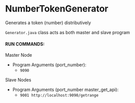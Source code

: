 # NumberTokenGenerator
Generates a token (number) distributively

`Generator.java` class acts as both master and slave program

#### RUN COMMANDS:

  Master Node
   - Program Arguments (port_number):
     - `9090`

  Slave Nodes
   - Program Arguments (port_number master_get_api):
     - `9001 http://localhost:9090/getrange`


